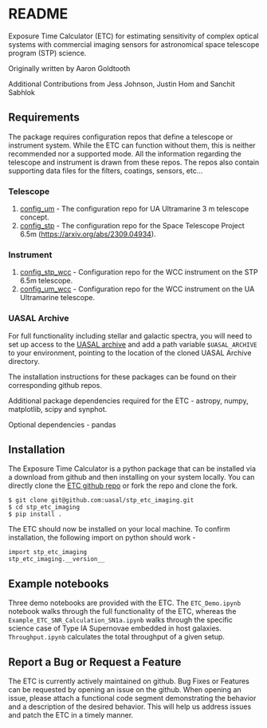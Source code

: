 # README
Exposure Time Calculator (ETC) for estimating sensitivity of complex optical systems with commercial imaging sensors for astronomical space telescope program (STP) science.

Originally written by Aaron Goldtooth

Additional Contributions from Jess Johnson, Justin Hom and Sanchit Sabhlok 

## Requirements

The package requires  configuration repos that define a telescope or instrument system. While the ETC can function without them, this is neither recommended nor a supported mode. All the information regarding the telescope and instrument is drawn from these repos. The repos also contain supporting data files for the filters, coatings, sensors, etc...

### Telescope

1. [config_um](https://github.com/uasal/config_um) - The configuration repo for UA Ultramarine 3 m telescope concept.
2. [config_stp](https://github.com/uasal/config_stp) - The configuration repo for the Space Telescope Project 6.5m (https://arxiv.org/abs/2309.04934).

### Instrument

1. [config_stp_wcc](https://github.com/uasal/config_stp_wcc) - Configuration repo for the WCC instrument on the STP 6.5m telescope. 
2. [config_um_wcc](https://github.com/uasal/config_um_wcc) - Configuration repo for the WCC instrument on the UA Ultramarine telescope. 

### UASAL Archive
For full functionality including stellar and galactic spectra, you will need to set up access to the [UASAL archive](https://github.com/uasal/uasal_archive) and add a path variable `$UASAL_ARCHIVE` to your environment, pointing to the location of the cloned UASAL Archive directory. 

The installation instructions for these packages can be found on their corresponding github repos. 

Additional package dependencies required for the ETC - astropy, numpy, matplotlib, scipy and synphot.

Optional dependencies - pandas

## Installation

The Exposure Time Calculator is a python package that can be installed via a download from github and then installing on your system locally. You can directly clone the [ETC github repo](https://github.com/uasal/stp_etc_imaging) or fork the repo and clone the fork. 
```
$ git clone git@github.com:uasal/stp_etc_imaging.git
$ cd stp_etc_imaging 
$ pip install .
```
The ETC should now be installed on your local machine. To confirm installation, the following import on python should work - 
```
import stp_etc_imaging
stp_etc_imaging.__version__
```

## Example notebooks
Three demo notebooks are provided with the ETC. The `ETC_Demo.ipynb` notebook walks through the full functionality of the ETC, whereas the `Example_ETC_SNR_Calculation_SN1a.ipynb` walks through the specific science case of Type IA Supernovae embedded in host galaxies. `Throughput.ipynb` calculates the total throughput of a given setup.

## Report a Bug or Request a Feature
The ETC is currently actively maintained on github. Bug Fixes or Features can be requested by opening an issue on the github. When opening an issue, please attach a functional code segment demonstrating the behavior and a description of the desired behavior. This will help us address issues and patch the ETC in a timely manner. 
